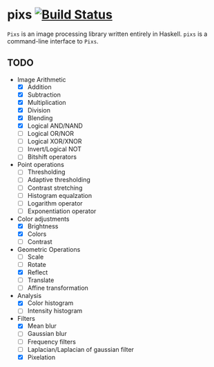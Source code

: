 # pixs [![Build Status](https://travis-ci.com/ayberkt/pixs.svg?token=2eB5JJ87XAYaE2ZJnQaJ&branch=master)](https://travis-ci.com/ayberkt/pixs)

`Pixs` is an image processing library written entirely in Haskell. `pixs` is a
command-line interface to `Pixs`.

## TODO

- Image Arithmetic
  - [x] Addition
  - [x] Subtraction
  - [x] Multiplication
  - [x] Division
  - [x] Blending
  - [x] Logical AND/NAND
  - [ ] Logical OR/NOR
  - [ ] Logical XOR/XNOR
  - [ ] Invert/Logical NOT
  - [ ] Bitshift operators
- Point operations
  - [ ] Thresholding
  - [ ] Adaptive thresholding
  - [ ] Contrast stretching
  - [ ] Histogram equalzation
  - [ ] Logarithm operator
  - [ ] Exponentiation operator
- Color adjustments
  - [x] Brightness
  - [x] Colors
  - [ ] Contrast
- Geometric Operations
  - [ ] Scale
  - [ ] Rotate
  - [x] Reflect
  - [ ] Translate
  - [ ] Affine transformation
- Analysis
  - [x] Color histogram
  - [ ] Intensity histogram
- Filters
  - [x] Mean blur
  - [ ] Gaussian blur
  - [ ] Frequency filters
  - [ ] Laplacian/Laplacian of gaussian filter
  - [x] Pixelation
